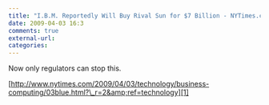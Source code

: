 ```yaml
---
title: "I.B.M. Reportedly Will Buy Rival Sun for $7 Billion - NYTimes.com"
date: 2009-04-03 16:3
comments: true
external-url:
categories:
---
```

Now only regulators can stop this.  


[http://www.nytimes.com/2009/04/03/technology/business-computing/03blue.html?\_r=2&amp;ref=technology][1]

  [1]: http://www.nytimes.com/2009/04/03/technology/business-computing/03blue.html?_r=2&ref=technology
